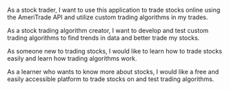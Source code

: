 As a stock trader, I want to use this application to trade stocks online using the AmeriTrade API and utilize custom trading algorithms in my trades.

As a stock trading algorithm creator, I want to develop and test custom trading algorithms to find trends in data and better trade my stocks.

As someone new to trading stocks, I would like to learn how to trade stocks easily and learn how trading algorithms work.

As a learner who wants to know more about stocks, I would like a free and easily accessible platform to trade stocks on and test trading algorithms.
